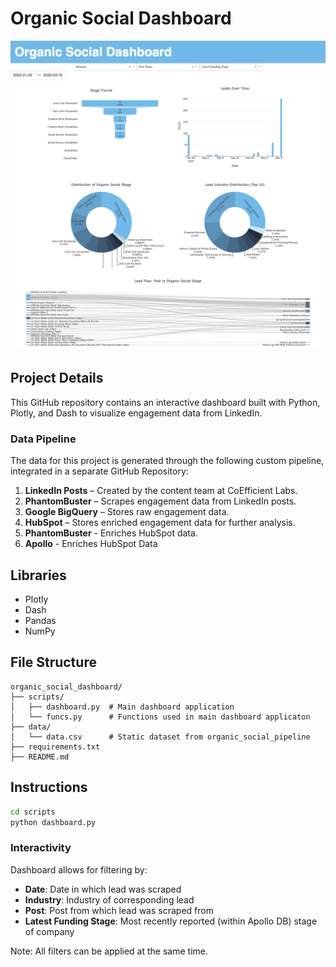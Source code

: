 # Organic Social Dashboard
<p align="center">
  <img src="demo/preview.png" alt="Dashboard Preview" width="600"/>
</p>

## Project Details
This GitHub repository contains an interactive dashboard built with Python, Plotly, and Dash to visualize engagement data from LinkedIn.


### Data Pipeline
The data for this project is generated through the following custom pipeline, integrated in a separate GitHub Repository:
1. **LinkedIn Posts** – Created by the content team at CoEfficient Labs.
2. **PhantomBuster** – Scrapes engagement data from LinkedIn posts.
3. **Google BigQuery** – Stores raw engagement data.
4. **HubSpot** – Stores enriched engagement data for further analysis.
5. **PhantomBuster** - Enriches HubSpot data.
6. **Apollo** - Enriches HubSpot Data

## Libraries
- Plotly
- Dash
- Pandas
- NumPy


## File Structure
```
organic_social_dashboard/
├── scripts/
│   ├── dashboard.py  # Main dashboard application    
│   └── funcs.py      # Functions used in main dashboard applicaton      
├── data/
│   └── data.csv      # Static dataset from organic_social_pipeline
├── requirements.txt       
├── README.md     
```

## Instructions
```bash
cd scripts
python dashboard.py
```

### Interactivity
Dashboard allows for filtering by:
- **Date**: Date in which lead was scraped
- **Industry**: Industry of corresponding lead
- **Post**: Post from which lead was scraped from
- **Latest Funding Stage**: Most recently reported (within Apollo DB) stage of company

Note: All filters can be applied at the same time.
